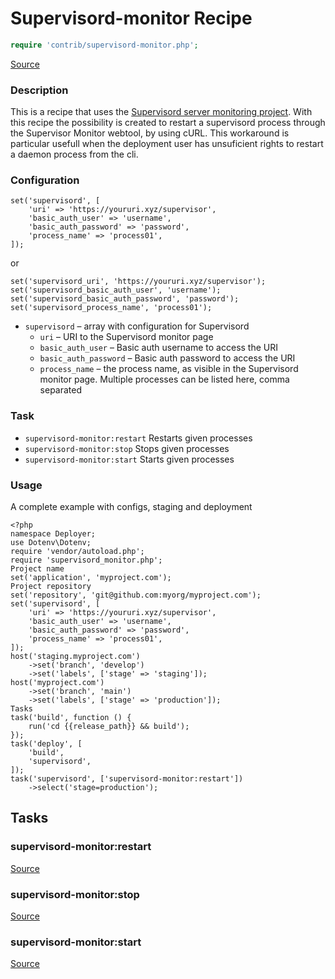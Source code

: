 <!-- DO NOT EDIT THIS FILE! -->
<!-- Instead edit contrib/supervisord-monitor.php -->
<!-- Then run bin/docgen -->

# Supervisord-monitor Recipe

```php
require 'contrib/supervisord-monitor.php';
```

[Source](/contrib/supervisord-monitor.php)



### Description
This is a recipe that uses the [Supervisord server monitoring project](https://github.com/mlazarov/supervisord-monitor).
With this recipe the possibility is created to restart a supervisord process through the Supervisor Monitor webtool, by using cURL. This workaround is particular usefull when the deployment user has unsuficient rights to restart a daemon process from the cli.
### Configuration
```
set('supervisord', [
    'uri' => 'https://youruri.xyz/supervisor',
    'basic_auth_user' => 'username',
    'basic_auth_password' => 'password',
    'process_name' => 'process01',
]);
```
or
```
set('supervisord_uri', 'https://youruri.xyz/supervisor');
set('supervisord_basic_auth_user', 'username');
set('supervisord_basic_auth_password', 'password');
set('supervisord_process_name', 'process01');
```
- `supervisord` – array with configuration for Supervisord
    - `uri` – URI to the Supervisord monitor page
    - `basic_auth_user` – Basic auth username to access the URI
    - `basic_auth_password` – Basic auth password to access the URI
    - `process_name` – the process name, as visible in the Supervisord monitor page. Multiple processes can be listed here, comma separated
### Task
- `supervisord-monitor:restart` Restarts given processes
- `supervisord-monitor:stop` Stops given processes
- `supervisord-monitor:start` Starts given processes
### Usage
A complete example with configs, staging and deployment
```
<?php
namespace Deployer;
use Dotenv\Dotenv;
require 'vendor/autoload.php';
require 'supervisord_monitor.php';
Project name
set('application', 'myproject.com');
Project repository
set('repository', 'git@github.com:myorg/myproject.com');
set('supervisord', [
    'uri' => 'https://youruri.xyz/supervisor',
    'basic_auth_user' => 'username',
    'basic_auth_password' => 'password',
    'process_name' => 'process01',
]);
host('staging.myproject.com')
    ->set('branch', 'develop')
    ->set('labels', ['stage' => 'staging']);
host('myproject.com')
    ->set('branch', 'main')
    ->set('labels', ['stage' => 'production']);
Tasks
task('build', function () {
    run('cd {{release_path}} && build');
});
task('deploy', [
    'build',
    'supervisord',
]);
task('supervisord', ['supervisord-monitor:restart'])
    ->select('stage=production');
```



## Tasks

### supervisord-monitor:restart
[Source](https://github.com/deployphp/deployer/blob/master/contrib/supervisord-monitor.php#L134)






### supervisord-monitor:stop
[Source](https://github.com/deployphp/deployer/blob/master/contrib/supervisord-monitor.php#L151)






### supervisord-monitor:start
[Source](https://github.com/deployphp/deployer/blob/master/contrib/supervisord-monitor.php#L165)







